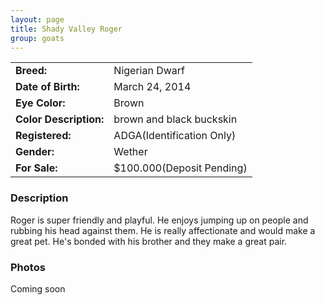 ```yaml
---
layout: page
title: Shady Valley Roger
group: goats
---
```


| | |
|:---|:---
|**Breed:**|Nigerian Dwarf
|**Date of Birth:**|March 24, 2014
|**Eye Color:**|Brown
|**Color Description:**|brown and black buckskin
|**Registered:**|ADGA(Identification Only)
|**Gender:**|Wether
|**For Sale:**|$100.000(Deposit Pending)
### Description

Roger is super friendly and playful. He enjoys jumping up on people and rubbing his head against them. He is really affectionate and would make a great pet. He's bonded with his brother and they make a great pair.

### Photos

Coming soon
